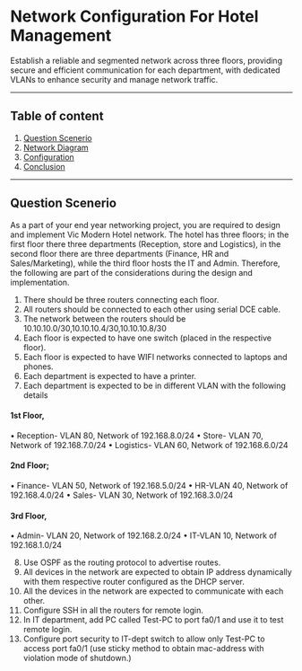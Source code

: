 # Network Configuration For Hotel Management

Establish a reliable and segmented network across three floors, providing secure and efficient communication for each department, with dedicated VLANs to enhance security and manage network traffic.

---

## Table of content

1. [Question Scenerio](#Question-Scenerio)
2. [Network Diagram](#Network-Diagram)
3. [Configuration](#Configuration)
4. [Conclusion](#Conclusion)

---

## Question Scenerio

As a part of your end year networking project, you are required to design and implement Vic
Modern Hotel network. The hotel has three floors; in the first floor there three departments
(Reception, store and Logistics), in the second floor there are three departments (Finance, HR
and Sales/Marketing), while the third floor hosts the IT and Admin. Therefore, the following
are part of the considerations during the design and implementation.
1. There should be three routers connecting each floor.
2. All routers should be connected to each other using serial DCE cable.
3. The network between the routers should be 10.10.10.0/30,10.10.10.4/30,10.10.10.8/30
4. Each floor is expected to have one switch (placed in the respective floor).
5. Each floor is expected to have WIFI networks connected to laptops and phones.
6. Each department is expected to have a printer.
7. Each department is expected to be in different VLAN with the following details
   
#### 1st Floor,
  •	Reception- VLAN 80, Network of 192.168.8.0/24
  •	Store- VLAN 70, Network of 192.168.7.0/24
  •	Logistics- VLAN 60, Network of 192.168.6.0/24
  
#### 2nd Floor;
  •	Finance- VLAN 50, Network of 192.168.5.0/24
  •	HR-VLAN 40, Network of 192.168.4.0/24
  •	Sales- VLAN 30, Network of 192.168.3.0/24
  
#### 3rd Floor,
  •	Admin- VLAN 20, Network of 192.168.2.0/24
  •	IT-VLAN 10, Network of 192.168.1.0/24
  
8. Use OSPF as the routing protocol to advertise routes.
9. All devices in the network are expected to obtain IP address dynamically with them
respective router configured as the DHCP server.
10. All the devices in the network are expected to communicate with each other.
11. Configure SSH in all the routers for remote login.
12. In IT department, add PC called Test-PC to port fa0/1 and use it to test remote login.
13. Configure port security to IT-dept switch to allow only Test-PC to access port fa0/1
(use sticky method to obtain mac-address with violation mode of shutdown.)


